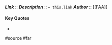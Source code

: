 ***Link***      :: [](https://www.ecfr.gov/current/title-14/section-91.111)
***Description***      :: `= this.link`
***Author*** :: [[FAA]]

#### Key Quotes
* 

#source #far